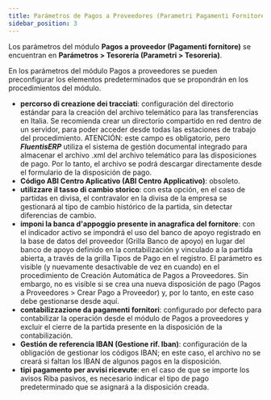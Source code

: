 ```yaml
---
title: Parámetros de Pagos a Proveedores (Parametri Pagamenti Fornitore)
sidebar_position: 3
---
```


Los parámetros del módulo **Pagos a proveedor (Pagamenti fornitore)** se encuentran en **Parámetros > Tesorería (Parametri > Tesoreria)**.

En los parámetros del módulo Pagos a proveedores se pueden preconfigurar los elementos predeterminados que se propondrán en los procedimientos del módulo.

- **percorso di creazione dei tracciati**: configuración del directorio estándar para la creación del archivo telemático para las transferencias en Italia. Se recomienda crear un directorio compartido en red dentro de un servidor, para poder acceder desde todas las estaciones de trabajo del procedimiento. ATENCIÓN: este campo es obligatorio, pero ***FluentisERP*** utiliza el sistema de gestión documental integrado para almacenar el archivo .xml del archivo telemático para las disposiciones de pago. Por lo tanto, el archivo se podrá descargar directamente desde el formulario de la disposición de pago.  
- **Código ABI Centro Aplicativo (ABI Centro Applicativo)**: obsoleto.  
- **utilizzare il tasso di cambio storico**: con esta opción, en el caso de partidas en divisa, el contravalor en la divisa de la empresa se gestionará al tipo de cambio histórico de la partida, sin detectar diferencias de cambio.  
- **imponi la banca d'appoggio presente in anagrafica del fornitore**: con el indicador activo se impondrá el uso del banco de apoyo registrado en la base de datos del proveedor (Grilla Banco de apoyo) en lugar del banco de apoyo definido en la contabilización y vinculado a la partida abierta, a través de la grilla Tipos de Pago en el registro. El parámetro es visible (y nuevamente desactivable de vez en cuando) en el procedimiento de Creación Automática de Pagos a Proveedores. Sin embargo, no es visible si se crea una nueva disposición de pago (Pagos a Proveedores > Crear Pago a Proveedor) y, por lo tanto, en este caso debe gestionarse desde aquí.  
- **contabilizzazione da pagamenti fornitori**: configurado por defecto para contabilizar la operación desde el módulo de Pagos a proveedores y excluir el cierre de la partida presente en la disposición de la contabilización.  
- **Gestión de referencia IBAN (Gestione rif. Iban)**: configuración de la obligación de gestionar los códigos IBAN; en este caso, el archivo no se creará si faltan los IBAN de algunos pagos en la disposición.  
- **tipi pagamento per avvisi ricevute**: en el caso de que se importe los avisos Riba pasivos, es necesario indicar el tipo de pago predeterminado que se asignará a la disposición creada.